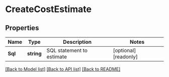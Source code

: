 # CreateCostEstimate

## Properties

Name | Type | Description | Notes
------------ | ------------- | ------------- | -------------
**Sql** | **string** | SQL statement to estimate | [optional] [readonly] 

[[Back to Model list]](../README.md#documentation-for-models) [[Back to API list]](../README.md#documentation-for-api-endpoints) [[Back to README]](../README.md)


